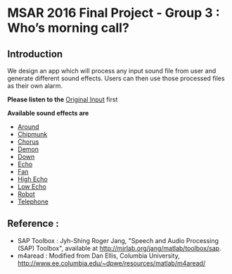 # MSAR 2016 Final Project - Group 3 : Who’s morning call?
## Introduction
We design an app which will process any input sound file from user and generate different sound effects. Users can then use those processed files as their own alarm.

**Please listen to the** [Original Input](https://drive.google.com/file/d/1cbQtX-APr04wBDr-LoJTmQVh-jb75NLR/view?usp=sharing) first  

**Available sound effects are**
* [Around](https://drive.google.com/open?id=1_huGhSJ1iCwof_51o9Edm5CrdTazY5Nn)
* [Chipmunk](https://drive.google.com/open?id=1ZeXNKpAF5ATf1TtdiBvcEsapAVB1D_aC)
* [Chorus](https://drive.google.com/open?id=1GnagBqzDkMdZnLiUGVz0oVRQ7d2QTDS_)
* [Demon](https://drive.google.com/open?id=1igkC9eOQHYo1M6V-B20-Ucg8OAZ0oYUF)
* [Down](https://drive.google.com/open?id=1t2-8ej6AyZAoP8dG1UbCIMNDbGcvdEwG)
* [Echo](https://drive.google.com/open?id=1LCjyM3tD6ZQyQik6kvUYSn9C68Y7d4Lo)
* [Fan](https://drive.google.com/open?id=1gpIvICdVPaEuxPkc7fkobd_aKId9zK69)
* [High Echo](https://drive.google.com/open?id=1TIKA61AES7vxdy6LqmkRaMXCjxkuWC79)
* [Low Echo](https://drive.google.com/open?id=1BnlRpl6oLy1-cNlt8UvD0VGypGUskux3)
* [Robot](https://drive.google.com/open?id=1Ym_op4Pd7KYnsuOdUSAWIlxngxXDnpII)
* [Telephone](https://drive.google.com/open?id=1lRx1G8kgPmEuFWe9x_voBYCDNRs36qqh)

## Reference :
* SAP Toolbox : Jyh-Shing Roger Jang, "Speech and Audio Processing (SAP) Toolbox", available at http://mirlab.org/jang/matlab/toolbox/sap.
* m4aread : Modified from Dan Ellis, Columbia University, http://www.ee.columbia.edu/~dpwe/resources/matlab/m4aread/
